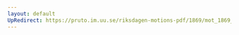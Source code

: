 ```yaml
---
layout: default
UpRedirect: https://pruto.im.uu.se/riksdagen-motions-pdf/1869/mot_1869__ak__137/mot_1869__ak__137-002.pdf
---
```


